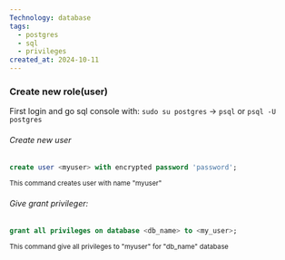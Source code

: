 ```yaml
---
Technology: database
tags:
  - postgres
  - sql
  - privileges
created_at: 2024-10-11
---
```

### Create new role(user)
First login and go sql console with:
`sudo su postgres` -> `psql`
or  `psql -U postgres`

###### Create new user
```sql
create user <myuser> with encrypted password 'password';
```
<small>This command creates user with name "myuser"</small>

###### Give grant privileger:
```sql
grant all privileges on database <db_name> to <my_user>;
```
<small>This command give all privileges to "myuser" for "db_name" database</small>
